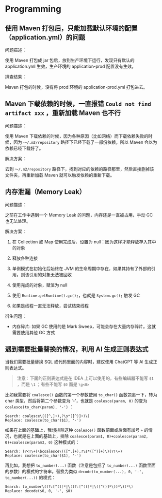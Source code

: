 # Programming

## 使用 Maven 打包后，只能加载默认环境的配置（application.yml）的问题

问题描述：

使用 Maven 打包成 jar 包后，放到生产环境下运行，发现只有默认的 application.yml 生效，生产环境的 application-prod 配置没有生效。

排查结果：

Maven 打包的时候，没有将 prod 环境的 application-prod.yml 打包进去。

## Maven 下载依赖的时候，一直报错 `Could not find artifact xxx` ，重新加载 Maven 也不行

问题描述：

使用 Maven 下载依赖的时候，因为各种原因（比如网络）而下载依赖失败的时候，因为 `～/.m2/repository` 路径下已经下载了一部份依赖，所以 Maven 会以为依赖已经下载好了。

解决方案：

去到 `～/.m2/repository` 路径下，找到对应的依赖的路径那里，然后直接删掉该文件夹，再重新加载 Maven 就可以触发依赖的重新下载。

## 内存泄漏（Memory Leak）

问题描述：

之前在工作中遇到一个 Memory Leak 的问题，内存还是一直被占用，手动 GC 也无法处理。

解决方案：

1. 在 Collection 或 Map 使用完成后，设置为 null：因为这样才能释放存入其中的对象

2. 释放各种连接

3. 单例模式在初始化后始终在 JVM 的生命周期中存在，如果其持有了外部的引用，则该引用的对象无法被回收

4. 使用完成的对象，赋值为 null

5. 使用 `Runtime.getRuntime().gc();`，也就是 `System.gc();` 触发 GC

6. 如果是线程一直无法释放，尝试结束线程

衍生问题：

- 内存碎片: 如果 GC 使用的是 Mark Sweep，可能会存在大量内存碎片。这就需要使用其他 GC 方式

## 遇到需要批量替换的情况，利用 AI 生成正则表达式

当我们需要批量替换 SQL 或代码里面的内容时，建议使用 ChatGPT 等 AI 生成正则表达式。

> 注意：下面的正则表达式是在 IDEA 上可以使用的，有些编辑器不能写 `$1` ，而是 `\1` ；有些不能写 `$0` 而是 `\g<0>`

比如我需要将 `coalesce()` 函数的第一个参数使用 `to_char()` 函数包裹一下，转为 char 类型，然后将第二个参数变为 '-'，也就是 `coalesce(param, 0)` 的变为 `coalesce(to_char(param), '-')` ：

```regexp
Search: coalesce\(([^,]+),?\s*([^)]+)\)
Replace: coalesce(to_char($1), '-')
```

如果在上面的基础上，我想排除这种 `coalesce()` 函数前面或后面有加号 `+` 的情况，也就是在上面的基础上，排除 `coalesce(param1, 0)+coalesce(param2, 0)+coalesce(param3, 0)` 这种模式的：

```regexp
Search: (?<!\+)\bcoalesce\(([^,]+),?\s*([^)]+)\)(?!\+)
Replace: coalesce(to_char($1), '-')
```

再比如，我想把 `to_number(...)` 函数（注意是包括了 `to_number(...)` 函数里面的参数）的模式的字符串，替换为类似 `decode(to_number(...), 0, '-', to_number(...))` 的模式：

```regexp
Search: to_number\((?:[^()]*|\((?:[^()]*|\([^()]*\))*\))*\)
Replace: decode($0, 0, '-', $0)
```


